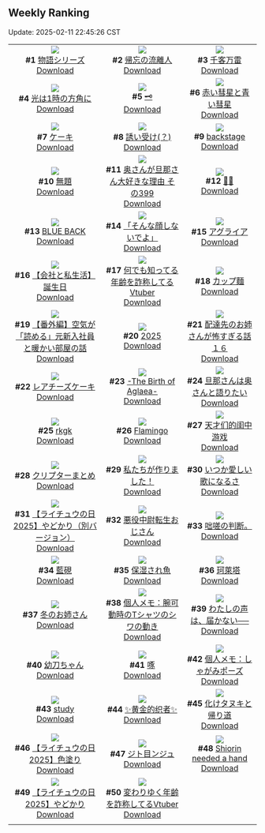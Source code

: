 ## Weekly Ranking
Update: 2025-02-11 22:45:26 CST

|      |      |      |
| :----: | :----: | :----: |
| ![](https://i.pixiv.re/c/240x480/img-master/img/2025/02/05/07/44/02/126912441_p0_master1200.jpg)<br>**#1** [物語シリーズ](https://www.pixiv.net/artworks/126912441)<br>[Download](https://i.pixiv.re/img-original/img/2025/02/05/07/44/02/126912441_p0.jpg) | ![](https://i.pixiv.re/c/240x480/img-master/img/2025/02/05/00/00/32/126903857_p0_master1200.jpg)<br>**#2** [帰忘の流離人](https://www.pixiv.net/artworks/126903857)<br>[Download](https://i.pixiv.re/img-original/img/2025/02/05/00/00/32/126903857_p0.png) | ![](https://i.pixiv.re/c/240x480/img-master/img/2025/02/06/00/00/22/126935990_p0_master1200.jpg)<br>**#3** [千客万雷](https://www.pixiv.net/artworks/126935990)<br>[Download](https://i.pixiv.re/img-original/img/2025/02/06/00/00/22/126935990_p0.png) |
| ![](https://i.pixiv.re/c/240x480/img-master/img/2025/02/05/01/00/05/126906160_p0_master1200.jpg)<br>**#4** [光は1時の方角に](https://www.pixiv.net/artworks/126906160)<br>[Download](https://i.pixiv.re/img-original/img/2025/02/05/01/00/05/126906160_p0.jpg) | ![](https://i.pixiv.re/c/240x480/img-master/img/2025/02/05/00/25/59/126905115_p0_master1200.jpg)<br>**#5** [🗝️](https://www.pixiv.net/artworks/126905115)<br>[Download](https://i.pixiv.re/img-original/img/2025/02/05/00/25/59/126905115_p0.jpg) | ![](https://i.pixiv.re/c/240x480/img-master/img/2025/02/04/00/00/23/126871935_p0_master1200.jpg)<br>**#6** [赤い彗星と青い彗星](https://www.pixiv.net/artworks/126871935)<br>[Download](https://i.pixiv.re/img-original/img/2025/02/04/00/00/23/126871935_p0.jpg) |
| ![](https://i.pixiv.re/c/240x480/img-master/img/2025/02/05/19/30/03/126925718_p0_master1200.jpg)<br>**#7** [ケーキ](https://www.pixiv.net/artworks/126925718)<br>[Download](https://i.pixiv.re/img-original/img/2025/02/05/19/30/03/126925718_p0.jpg) | ![](https://i.pixiv.re/c/240x480/img-master/img/2025/02/05/00/11/03/126904590_p0_master1200.jpg)<br>**#8** [誘い受け(？)](https://www.pixiv.net/artworks/126904590)<br>[Download](https://i.pixiv.re/img-original/img/2025/02/05/00/11/03/126904590_p0.jpg) | ![](https://i.pixiv.re/c/240x480/img-master/img/2025/02/05/00/00/29/126903841_p0_master1200.jpg)<br>**#9** [backstage](https://www.pixiv.net/artworks/126903841)<br>[Download](https://i.pixiv.re/img-original/img/2025/02/05/00/00/29/126903841_p0.jpg) |
| ![](https://i.pixiv.re/c/240x480/img-master/img/2025/02/04/19/30/03/126893743_p0_master1200.jpg)<br>**#10** [無題](https://www.pixiv.net/artworks/126893743)<br>[Download](https://i.pixiv.re/img-original/img/2025/02/04/19/30/03/126893743_p0.png) | ![](https://i.pixiv.re/c/240x480/img-master/img/2025/02/05/00/06/54/126904389_p0_master1200.jpg)<br>**#11** [奥さんが旦那さん大好きな理由 その399](https://www.pixiv.net/artworks/126904389)<br>[Download](https://i.pixiv.re/img-original/img/2025/02/05/00/06/54/126904389_p0.jpg) | ![](https://i.pixiv.re/c/240x480/img-master/img/2025/02/05/21/18/04/126929555_p0_master1200.jpg)<br>**#12** [🦋🦋](https://www.pixiv.net/artworks/126929555)<br>[Download](https://i.pixiv.re/img-original/img/2025/02/05/21/18/04/126929555_p0.jpg) |
| ![](https://i.pixiv.re/c/240x480/img-master/img/2025/02/05/19/12/39/126925242_p0_master1200.jpg)<br>**#13** [BLUE BACK](https://www.pixiv.net/artworks/126925242)<br>[Download](https://i.pixiv.re/img-original/img/2025/02/05/19/12/39/126925242_p0.png) | ![](https://i.pixiv.re/c/240x480/img-master/img/2025/02/04/20/18/43/126895325_p0_master1200.jpg)<br>**#14** [「そんな顔しないでよ」](https://www.pixiv.net/artworks/126895325)<br>[Download](https://i.pixiv.re/img-original/img/2025/02/04/20/18/43/126895325_p0.png) | ![](https://i.pixiv.re/c/240x480/img-master/img/2025/02/05/16/59/46/126921523_p0_master1200.jpg)<br>**#15** [アグライア](https://www.pixiv.net/artworks/126921523)<br>[Download](https://i.pixiv.re/img-original/img/2025/02/05/16/59/46/126921523_p0.png) |
| ![](https://i.pixiv.re/c/240x480/img-master/img/2025/02/04/12/00/18/126884199_p0_master1200.jpg)<br>**#16** [【会社と私生活】誕生日](https://www.pixiv.net/artworks/126884199)<br>[Download](https://i.pixiv.re/img-original/img/2025/02/04/12/00/18/126884199_p0.jpg) | ![](https://i.pixiv.re/c/240x480/img-master/img/2025/02/05/20/58/44/126928761_p0_master1200.jpg)<br>**#17** [何でも知ってる年齢を詐称してるVtuber](https://www.pixiv.net/artworks/126928761)<br>[Download](https://i.pixiv.re/img-original/img/2025/02/05/20/58/44/126928761_p0.png) | ![](https://i.pixiv.re/c/240x480/img-master/img/2025/02/04/20/30/05/126895717_p0_master1200.jpg)<br>**#18** [カップ麵](https://www.pixiv.net/artworks/126895717)<br>[Download](https://i.pixiv.re/img-original/img/2025/02/04/20/30/05/126895717_p0.png) |
| ![](https://i.pixiv.re/c/240x480/img-master/img/2025/02/06/19/08/08/126957308_p0_master1200.jpg)<br>**#19** [【番外編】空気が「読める」元新入社員と暖かい部屋の話](https://www.pixiv.net/artworks/126957308)<br>[Download](https://i.pixiv.re/img-original/img/2025/02/06/19/08/08/126957308_p0.jpg) | ![](https://i.pixiv.re/c/240x480/img-master/img/2025/02/05/00/00/14/126903779_p0_master1200.jpg)<br>**#20** [2025](https://www.pixiv.net/artworks/126903779)<br>[Download](https://i.pixiv.re/img-original/img/2025/02/05/00/00/14/126903779_p0.png) | ![](https://i.pixiv.re/c/240x480/img-master/img/2025/02/04/10/42/50/126882976_p0_master1200.jpg)<br>**#21** [配達先のお姉さんが怖すぎる話１６](https://www.pixiv.net/artworks/126882976)<br>[Download](https://i.pixiv.re/img-original/img/2025/02/04/10/42/50/126882976_p0.jpg) |
| ![](https://i.pixiv.re/c/240x480/img-master/img/2025/02/06/20/30/01/126959897_p0_master1200.jpg)<br>**#22** [レアチーズケーキ](https://www.pixiv.net/artworks/126959897)<br>[Download](https://i.pixiv.re/img-original/img/2025/02/06/20/30/01/126959897_p0.png) | ![](https://i.pixiv.re/c/240x480/img-master/img/2025/02/05/21/24/31/126929805_p0_master1200.jpg)<br>**#23** [-The Birth of Aglaea-](https://www.pixiv.net/artworks/126929805)<br>[Download](https://i.pixiv.re/img-original/img/2025/02/05/21/24/31/126929805_p0.jpg) | ![](https://i.pixiv.re/c/240x480/img-master/img/2025/02/04/00/02/52/126872246_p0_master1200.jpg)<br>**#24** [旦那さんは奥さんと語りたい](https://www.pixiv.net/artworks/126872246)<br>[Download](https://i.pixiv.re/img-original/img/2025/02/04/00/02/52/126872246_p0.jpg) |
| ![](https://i.pixiv.re/c/240x480/img-master/img/2025/02/05/03/07/45/126908853_p0_master1200.jpg)<br>**#25** [rkgk](https://www.pixiv.net/artworks/126908853)<br>[Download](https://i.pixiv.re/img-original/img/2025/02/05/03/07/45/126908853_p0.png) | ![](https://i.pixiv.re/c/240x480/img-master/img/2025/02/05/00/01/33/126904043_p0_master1200.jpg)<br>**#26** [Flamingo](https://www.pixiv.net/artworks/126904043)<br>[Download](https://i.pixiv.re/img-original/img/2025/02/05/00/01/33/126904043_p0.png) | ![](https://i.pixiv.re/c/240x480/img-master/img/2025/02/05/00/00/28/126903839_p0_master1200.jpg)<br>**#27** [天才们的闺中游戏](https://www.pixiv.net/artworks/126903839)<br>[Download](https://i.pixiv.re/img-original/img/2025/02/05/00/00/28/126903839_p0.jpg) |
| ![](https://i.pixiv.re/c/240x480/img-master/img/2025/02/04/16/30/20/126888929_p0_master1200.jpg)<br>**#28** [クリプターまとめ](https://www.pixiv.net/artworks/126888929)<br>[Download](https://i.pixiv.re/img-original/img/2025/02/04/16/30/20/126888929_p0.jpg) | ![](https://i.pixiv.re/c/240x480/img-master/img/2025/02/05/12/00/48/126916203_p0_master1200.jpg)<br>**#29** [私たちが作りました！](https://www.pixiv.net/artworks/126916203)<br>[Download](https://i.pixiv.re/img-original/img/2025/02/05/12/00/48/126916203_p0.jpg) | ![](https://i.pixiv.re/c/240x480/img-master/img/2025/02/05/21/17/22/126929524_p0_master1200.jpg)<br>**#30** [いつか愛しい歌になるさ](https://www.pixiv.net/artworks/126929524)<br>[Download](https://i.pixiv.re/img-original/img/2025/02/05/21/17/22/126929524_p0.png) |
| ![](https://i.pixiv.re/c/240x480/img-master/img/2025/02/06/17/17/31/126954194_p0_master1200.jpg)<br>**#31** [【ライチュウの日2025】やどかり（別バージョン）](https://www.pixiv.net/artworks/126954194)<br>[Download](https://i.pixiv.re/img-original/img/2025/02/06/17/17/31/126954194_p0.jpg) | ![](https://i.pixiv.re/c/240x480/img-master/img/2025/02/06/00/01/35/126936217_p0_master1200.jpg)<br>**#32** [悪役中尉転生おじさん](https://www.pixiv.net/artworks/126936217)<br>[Download](https://i.pixiv.re/img-original/img/2025/02/06/00/01/35/126936217_p0.jpg) | ![](https://i.pixiv.re/c/240x480/img-master/img/2025/02/05/15/32/37/126919881_p0_master1200.jpg)<br>**#33** [咄嗟の判断。](https://www.pixiv.net/artworks/126919881)<br>[Download](https://i.pixiv.re/img-original/img/2025/02/05/15/32/37/126919881_p0.jpg) |
| ![](https://i.pixiv.re/c/240x480/img-master/img/2025/02/05/00/01/06/126903982_p0_master1200.jpg)<br>**#34** [藍硯](https://www.pixiv.net/artworks/126903982)<br>[Download](https://i.pixiv.re/img-original/img/2025/02/05/00/01/06/126903982_p0.png) | ![](https://i.pixiv.re/c/240x480/img-master/img/2025/02/05/12/05/13/126916308_p0_master1200.jpg)<br>**#35** [保湿され魚](https://www.pixiv.net/artworks/126916308)<br>[Download](https://i.pixiv.re/img-original/img/2025/02/05/12/05/13/126916308_p0.png) | ![](https://i.pixiv.re/c/240x480/img-master/img/2025/02/05/18/00/19/126923065_p0_master1200.jpg)<br>**#36** [珂萊塔](https://www.pixiv.net/artworks/126923065)<br>[Download](https://i.pixiv.re/img-original/img/2025/02/05/18/00/19/126923065_p0.jpg) |
| ![](https://i.pixiv.re/c/240x480/img-master/img/2025/02/04/19/54/34/126894440_p0_master1200.jpg)<br>**#37** [冬のお姉さん](https://www.pixiv.net/artworks/126894440)<br>[Download](https://i.pixiv.re/img-original/img/2025/02/04/19/54/34/126894440_p0.png) | ![](https://i.pixiv.re/c/240x480/img-master/img/2025/02/06/06/00/08/126943302_p0_master1200.jpg)<br>**#38** [個人メモ：腕可動時のTシャツのシワの動き](https://www.pixiv.net/artworks/126943302)<br>[Download](https://i.pixiv.re/img-original/img/2025/02/06/06/00/08/126943302_p0.jpg) | ![](https://i.pixiv.re/c/240x480/img-master/img/2025/02/06/19/11/26/126957400_p0_master1200.jpg)<br>**#39** [わたしの声は、届かない──](https://www.pixiv.net/artworks/126957400)<br>[Download](https://i.pixiv.re/img-original/img/2025/02/06/19/11/26/126957400_p0.png) |
| ![](https://i.pixiv.re/c/240x480/img-master/img/2025/02/04/00/00/37/126872003_p0_master1200.jpg)<br>**#40** [幼刀ちゃん](https://www.pixiv.net/artworks/126872003)<br>[Download](https://i.pixiv.re/img-original/img/2025/02/04/00/00/37/126872003_p0.png) | ![](https://i.pixiv.re/c/240x480/img-master/img/2025/02/05/00/23/15/126905021_p0_master1200.jpg)<br>**#41** [啄](https://www.pixiv.net/artworks/126905021)<br>[Download](https://i.pixiv.re/img-original/img/2025/02/05/00/23/15/126905021_p0.jpg) | ![](https://i.pixiv.re/c/240x480/img-master/img/2025/02/04/06/00/10/126879163_p0_master1200.jpg)<br>**#42** [個人メモ：しゃがみポーズ](https://www.pixiv.net/artworks/126879163)<br>[Download](https://i.pixiv.re/img-original/img/2025/02/04/06/00/10/126879163_p0.jpg) |
| ![](https://i.pixiv.re/c/240x480/img-master/img/2025/02/05/17/49/20/126922771_p0_master1200.jpg)<br>**#43** [study](https://www.pixiv.net/artworks/126922771)<br>[Download](https://i.pixiv.re/img-original/img/2025/02/05/17/49/20/126922771_p0.png) | ![](https://i.pixiv.re/c/240x480/img-master/img/2025/02/05/13/04/13/126917328_p0_master1200.jpg)<br>**#44** [✨黄金的织者✨](https://www.pixiv.net/artworks/126917328)<br>[Download](https://i.pixiv.re/img-original/img/2025/02/05/13/04/13/126917328_p0.jpg) | ![](https://i.pixiv.re/c/240x480/img-master/img/2025/02/05/00/02/13/126904106_p0_master1200.jpg)<br>**#45** [化けタヌキと帰り道](https://www.pixiv.net/artworks/126904106)<br>[Download](https://i.pixiv.re/img-original/img/2025/02/05/00/02/13/126904106_p0.jpg) |
| ![](https://i.pixiv.re/c/240x480/img-master/img/2025/02/06/10/49/28/126947312_master1200.jpg)<br>**#46** [【ライチュウの日2025】色塗り](https://www.pixiv.net/artworks/126947312)<br>[Download](https://www.pixiv.net/artworks/126947312) | ![](https://i.pixiv.re/c/240x480/img-master/img/2025/02/05/21/05/38/126929133_p0_master1200.jpg)<br>**#47** [ジト目ンジュ](https://www.pixiv.net/artworks/126929133)<br>[Download](https://i.pixiv.re/img-original/img/2025/02/05/21/05/38/126929133_p0.jpg) | ![](https://i.pixiv.re/c/240x480/img-master/img/2025/02/05/06/58/20/126911715_p0_master1200.jpg)<br>**#48** [Shiorin needed a hand](https://www.pixiv.net/artworks/126911715)<br>[Download](https://i.pixiv.re/img-original/img/2025/02/05/06/58/20/126911715_p0.png) |
| ![](https://i.pixiv.re/c/240x480/img-master/img/2025/02/06/02/06/05/126939976_master1200.jpg)<br>**#49** [【ライチュウの日2025】やどかり](https://www.pixiv.net/artworks/126939976)<br>[Download](https://www.pixiv.net/artworks/126939976) | ![](https://i.pixiv.re/c/240x480/img-master/img/2025/02/04/21/07/55/126897195_p0_master1200.jpg)<br>**#50** [変わりゆく年齢を詐称してるVtuber](https://www.pixiv.net/artworks/126897195)<br>[Download](https://i.pixiv.re/img-original/img/2025/02/04/21/07/55/126897195_p0.png) |
|      |
